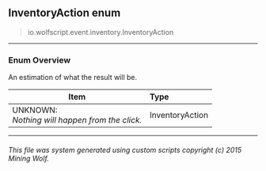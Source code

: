 ## InventoryAction __enum__

>io.wolfscript.event.inventory.InventoryAction

---

### Enum Overview

An estimation of what the result will be.

Item | Type   
--- | :--- 
UNKNOWN: <br> _Nothing will happen from the click._ | InventoryAction



---



###### This file was system generated using custom scripts copyright (c) 2015 Mining Wolf.
	

